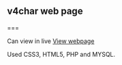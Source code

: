 ## v4char web page
===

Can view in live [View webpage](v4char.com)


Used CSS3, HTML5, PHP and MYSQL.
